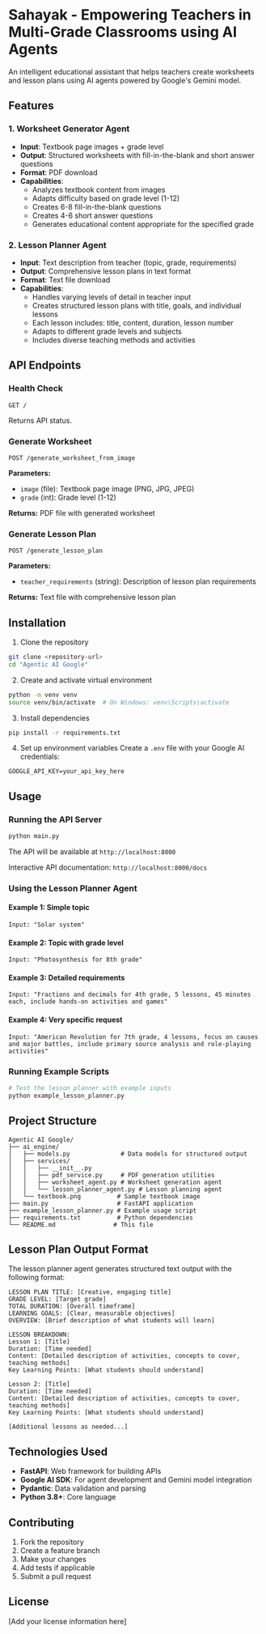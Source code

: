 # Sahayak - Empowering Teachers in Multi-Grade Classrooms using AI Agents

An intelligent educational assistant that helps teachers create worksheets and lesson plans using AI agents powered by Google's Gemini model.

## Features

### 1. Worksheet Generator Agent
- **Input**: Textbook page images + grade level
- **Output**: Structured worksheets with fill-in-the-blank and short answer questions
- **Format**: PDF download
- **Capabilities**: 
  - Analyzes textbook content from images
  - Adapts difficulty based on grade level (1-12)
  - Creates 6-8 fill-in-the-blank questions
  - Creates 4-6 short answer questions
  - Generates educational content appropriate for the specified grade

### 2. Lesson Planner Agent
- **Input**: Text description from teacher (topic, grade, requirements)
- **Output**: Comprehensive lesson plans in text format
- **Format**: Text file download
- **Capabilities**:
  - Handles varying levels of detail in teacher input
  - Creates structured lesson plans with title, goals, and individual lessons
  - Each lesson includes: title, content, duration, lesson number
  - Adapts to different grade levels and subjects
  - Includes diverse teaching methods and activities

## API Endpoints

### Health Check
```
GET /
```
Returns API status.

### Generate Worksheet
```
POST /generate_worksheet_from_image
```
**Parameters:**
- `image` (file): Textbook page image (PNG, JPG, JPEG)
- `grade` (int): Grade level (1-12)

**Returns:** PDF file with generated worksheet

### Generate Lesson Plan
```
POST /generate_lesson_plan
```
**Parameters:**
- `teacher_requirements` (string): Description of lesson plan requirements

**Returns:** Text file with comprehensive lesson plan

## Installation

1. Clone the repository
```bash
git clone <repository-url>
cd "Agentic AI Google"
```

2. Create and activate virtual environment
```bash
python -m venv venv
source venv/bin/activate  # On Windows: venv\Scripts\activate
```

3. Install dependencies
```bash
pip install -r requirements.txt
```

4. Set up environment variables
Create a `.env` file with your Google AI credentials:
```
GOOGLE_API_KEY=your_api_key_here
```

## Usage

### Running the API Server
```bash
python main.py
```

The API will be available at `http://localhost:8000`

Interactive API documentation: `http://localhost:8000/docs`

### Using the Lesson Planner Agent

#### Example 1: Simple topic
```
Input: "Solar system"
```

#### Example 2: Topic with grade level
```
Input: "Photosynthesis for 8th grade"
```

#### Example 3: Detailed requirements
```
Input: "Fractions and decimals for 4th grade, 5 lessons, 45 minutes each, include hands-on activities and games"
```

#### Example 4: Very specific request
```
Input: "American Revolution for 7th grade, 4 lessons, focus on causes and major battles, include primary source analysis and role-playing activities"
```

### Running Example Scripts
```bash
# Test the lesson planner with example inputs
python example_lesson_planner.py
```

## Project Structure

```
Agentic AI Google/
├── ai_engine/
│   ├── models.py              # Data models for structured output
│   ├── services/
│   │   ├── __init__.py
│   │   ├── pdf_service.py     # PDF generation utilities
│   │   ├── worksheet_agent.py # Worksheet generation agent
│   │   └── lesson_planner_agent.py # Lesson planning agent
│   └── textbook.png          # Sample textbook image
├── main.py                   # FastAPI application
├── example_lesson_planner.py # Example usage script
├── requirements.txt          # Python dependencies
└── README.md                # This file
```

## Lesson Plan Output Format

The lesson planner agent generates structured text output with the following format:

```
LESSON PLAN TITLE: [Creative, engaging title]
GRADE LEVEL: [Target grade]
TOTAL DURATION: [Overall timeframe]
LEARNING GOALS: [Clear, measurable objectives]
OVERVIEW: [Brief description of what students will learn]

LESSON BREAKDOWN:
Lesson 1: [Title]
Duration: [Time needed]
Content: [Detailed description of activities, concepts to cover, teaching methods]
Key Learning Points: [What students should understand]

Lesson 2: [Title]
Duration: [Time needed]
Content: [Detailed description of activities, concepts to cover, teaching methods]
Key Learning Points: [What students should understand]

[Additional lessons as needed...]
```

## Technologies Used

- **FastAPI**: Web framework for building APIs
- **Google AI SDK**: For agent development and Gemini model integration
- **Pydantic**: Data validation and parsing
- **Python 3.8+**: Core language

## Contributing

1. Fork the repository
2. Create a feature branch
3. Make your changes
4. Add tests if applicable
5. Submit a pull request

## License

[Add your license information here]